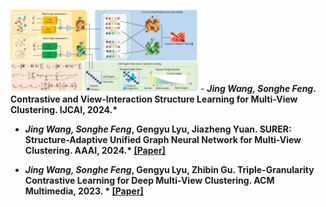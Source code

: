 
[avatar]:/contents/series300.png
 ![avatar] - *<strong><strong>Jing Wang, Songhe Feng*. Contrastive and View-Interaction Structure Learning for Multi-View Clustering. IJCAI, 2024.* 

- *<strong><strong>Jing Wang, Songhe Feng*, Gengyu Lyu, Jiazheng Yuan. SURER: Structure-Adaptive Unified Graph Neural Network for Multi-View Clustering. AAAI, 2024.* [[Paper]](https://ojs.aaai.org/index.php/AAAI/article/view/29478)

 - *<strong><strong>Jing Wang, Songhe Feng*, Gengyu Lyu, Zhibin Gu. Triple-Granularity Contrastive Learning for Deep Multi-View Clustering. ACM Multimedia, 2023. * [[Paper]](https://dl.acm.org/doi/abs/10.1145/3581783.3611844)

